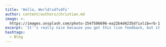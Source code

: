```yaml
---
title: 'Hello, World!sdfsdfs'
author: content/authors/christian.md
image: >-
  https://images.unsplash.com/photo-1547586696-ea22b4d4235d?ixlib=rb-1.2.1&ixid=eyJhcHBfaWQiOjEyMDd9&auto=format&fit=crop&w=1679&q=80
excerpt: 'It''s really nice because you get this live feedback, but it comes at a cost.'
hashtags:
  - Blog
---
```


